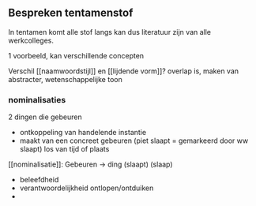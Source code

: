 ## Bespreken tentamenstof

In tentamen komt alle stof langs kan dus literatuur zijn van alle werkcolleges.

1 voorbeeld, kan verschillende concepten

Verschil [[naamwoordstijl]] en [[lijdende vorm]]?
overlap is, maken van abstracter, wetenschappelijke toon

### nominalisaties
2 dingen die gebeuren
- ontkoppeling van handelende instantie
- maakt van een concreet gebeuren (piet slaapt = gemarkeerd door ww slaapt) los van tijd of plaats

[[nominalisatie]]:
Gebeuren -> ding
(slaapt)           (slaap)

- beleefdheid
- verantwoordelijkheid ontlopen/ontduiken
- 